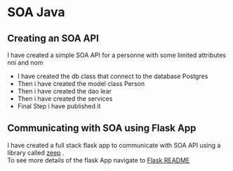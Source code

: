 # SOA Java
## Creating an SOA API
I have created a simple SOA API for a personne with some limited attributes nni and nom
- I have created the db class that connect to the database Postgres
- Then i have created the model class Person
- Then i have created the dao lear 
- Then i have created the services
- Final Step i have published it 

## Communicating with SOA using Flask App
I have created a full stack flask app to communicate with SOA API using a library called [zeep](https://docs.python-zeep.org/en/master/) .<br>
To see more details of the flask App navigate to  [Flask README](FlaskApp/README.md)